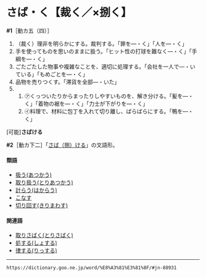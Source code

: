 # さば・く【裁く／×捌く】

**\#1**［動カ五（四）］
1. （裁く）理非を明らかにする。裁判する。「罪を―・く」「人を―・く」
2. 手を使ってものを思いのままに扱う。「ヒット性の打球を難なく―・く」「手綱を―・く」
3. ごたごたした物事や複雑なことを、適切に処理する。「会社を一人で―・いている」「もめごとを―・く」
4. 品物を売りつくす。「滞貨を全部―・いた」
5.     
    1.  ㋐くっついたりからまったりしやすいものを、解き分ける。「髪を―・く」「着物の裾を―・く」「力士が下がりを―・く」        
    2.  ㋑料理で、材料に包丁を入れて切り離し、ばらばらにする。「鴨を―・く」
        

\[可能\]**さばける**

**\#2**［動カ下二］「[さば（捌）ける](https://dictionary.goo.ne.jp/word/%E6%8D%8C%E3%81%91%E3%82%8B_%28%E3%81%95%E3%81%B0%E3%81%91%E3%82%8B%29/#jn-88939)」の文語形。

#### 類語

-   [扱う(あつかう)](あつかう（扱う）)
-   [取り扱う(とりあつかう)](とりあつかう（取り扱う）)
-   [計らう(はからう)](https://dictionary.goo.ne.jp/word/%E8%A8%88%E3%82%89%E3%81%86/#jn-174826)
-   [こなす](https://dictionary.goo.ne.jp/word/%E7%86%9F%E3%81%99_%28%E3%81%93%E3%81%AA%E3%81%99%29/#jn-80862)
-   [切り回す(きりまわす)](https://dictionary.goo.ne.jp/word/%E5%88%87%E5%9B%9E%E3%81%99/#jn-58451)

#### 関連語

-   [取りさばく(とりさばく)](https://dictionary.goo.ne.jp/word/%E5%8F%96%E3%82%8A%E6%8D%8C%E3%81%8F/#jn-161165)
-   [処する(しょする)](https://dictionary.goo.ne.jp/word/%E5%87%A6%E3%81%99%E3%82%8B/#jn-111505)
-   [律する(りっする)](https://dictionary.goo.ne.jp/word/%E5%BE%8B%E3%81%99%E3%82%8B/#jn-231258)

---
`https://dictionary.goo.ne.jp/word/%E8%A3%81%E3%81%8F/#jn-88931`